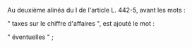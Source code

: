 Au deuxième alinéa du I de l'article L. 442-5, avant les mots :

" taxes sur le chiffre d'affaires ", est ajouté le mot :

" éventuelles " ;
